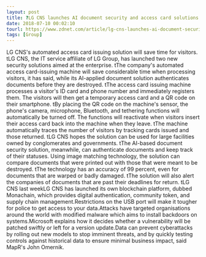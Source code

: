 ```yaml
---
layout: post
title: ?LG CNS launches AI document security and access card solutions
date: 2018-07-10 00:02:10
tourl: https://www.zdnet.com/article/lg-cns-launches-ai-document-security-and-access-card-solutions/
tags: [Group]
---
```

LG CNS's automated access card issuing solution will save time for visitors. tLG CNS, the IT service affiliate of LG Group, has launched two new security solutions aimed at the enterprise. tThe company's automated access card-issuing machine will save considerable time when processing visitors, it has said, while its AI-applied document solution authenticates documents before they are destroyed. tThe access card issuing machine processes a visitor's ID card and phone number and immediately registers them. The visitors will then get a temporary access card and a QR code on their smartphone. tBy placing the QR code on the machine's sensor, the phone's camera, microphone, Bluetooth, and tethering functions will automatically be turned off. The functions will reactivate when visitors insert their access card back into the machine when they leave. tThe machine automatically traces the number of visitors by tracking cards issued and those returned. tLG CNS hopes the solution can be used for large facilities owned by conglomerates and governments. tThe AI-based document security solution, meanwhile, can authenticate documents and keep track of their statuses. Using image matching technology, the solution can compare documents that were printed out with those that were meant to be destroyed. tThe technology has an accuracy of 99 percent, even for documents that are warped or badly damaged. tThe solution will also alert the companies of documents that are past their deadlines for return. tLG CNS last weekLG CNS has launched its own blockchain platform, dubbed Monachain, which provides digital authentication, community token, and supply chain management.Restrictions on the USB port will make it tougher for police to get access to your data.Attacks have targeted organisations around the world with modified malware which aims to install backdoors on systems.Microsoft explains how it decides whether a vulnerability will be patched swiftly or left for a version update.Data can prevent cyberattacks by rolling out new models to stop imminent threats, and by quickly testing controls against historical data to ensure minimal business impact, said MapR's John Omernik.